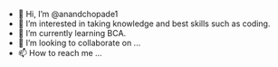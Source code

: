 - 👋 Hi, I’m @anandchopade1
- 👀 I’m interested in taking knowledge and best skills such as coding.
- 🌱 I’m currently learning BCA.
- 💞️ I’m looking to collaborate on ...
- 📫 How to reach me ...

<!---
anandchopade1/anandchopade1 is a ✨ special ✨ repository because its `README.md` (this file) appears on your GitHub profile.
You can click the Preview link to take a look at your changes.
--->
